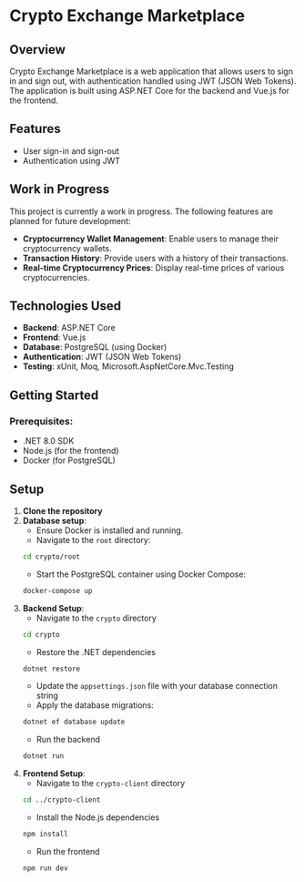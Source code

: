 # Crypto Exchange Marketplace

## Overview

Crypto Exchange Marketplace is a web application that allows users to sign in and sign out, with authentication handled using JWT (JSON Web Tokens). The application is built using ASP.NET Core for the backend and Vue.js for the frontend.

## Features

- User sign-in and sign-out
- Authentication using JWT

## Work in Progress

This project is currently a work in progress. The following features are planned for future development:

- **Cryptocurrency Wallet Management**: Enable users to manage their cryptocurrency wallets.
- **Transaction History**: Provide users with a history of their transactions.
- **Real-time Cryptocurrency Prices**: Display real-time prices of various cryptocurrencies.

## Technologies Used

- **Backend**: ASP.NET Core
- **Frontend**: Vue.js
- **Database**: PostgreSQL (using Docker)
- **Authentication**: JWT (JSON Web Tokens)
- **Testing**: xUnit, Moq, Microsoft.AspNetCore.Mvc.Testing

## Getting Started
### Prerequisites:
- .NET 8.0 SDK
- Node.js (for the frontend)
- Docker (for PostgreSQL)

## Setup

1. **Clone the repository**
2. **Database setup**:
    - Ensure Docker is installed and running.
    - Navigate to the `root` directory:
    ```sh
    cd crypto/root
    ```
    - Start the PostgreSQL container using Docker Compose:
    ```sh
    docker-compose up
    ```
4. **Backend Setup**:
    - Navigate to the `crypto` directory
    ```sh
    cd crypto
    ```
    - Restore the .NET dependencies
    ```sh
    dotnet restore
    ```
    - Update the  `appsettings.json` file with your database connection string
    - Apply the database migrations:
    ```sh
    dotnet ef database update
    ```
    - Run the backend
    ```sh
    dotnet run
    ```
5. **Frontend Setup**:
    - Navigate to the `crypto-client` directory
    ```sh
    cd ../crypto-client
    ```
    - Install the Node.js dependencies
    ```sh
    npm install
    ```
    - Run the frontend
    ```sh
    npm run dev
    ```
    
